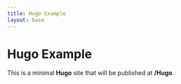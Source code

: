 ```yaml
---
title: Hugo Example
layout: base
---
```

# Hugo Example

This is a minimal **Hugo** site that will be published at **/Hugo**.